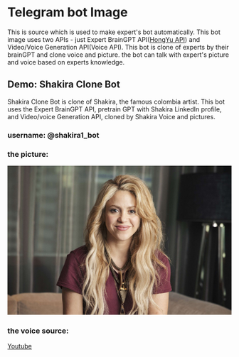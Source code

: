 # Telegram bot Image

This is source which is used to make expert's bot automatically. This bot image uses two APIs - just Expert BrainGPT API([HongYu API](https://walletgpt.info:3000)) and Video/Voice Generation API(Voice API). This bot is clone of experts by their brainGPT and clone voice and picture. the bot can talk with expert's picture and voice based on experts knowledge.

## Demo: Shakira Clone Bot
Shakira Clone Bot is clone of Shakira, the famous colombia artist. This bot uses the Expert BrainGPT API, pretrain GPT with Shakira LinkedIn profile, and Video/voice Generation API, cloned by Shakira Voice and pictures. 

### username: @shakira1_bot
### the picture:
<img src='./demo_files/shakira.jpg'></img>

### the voice source:
[Youtube](https://www.youtube.com/watch?v=m2x5eqdtYBg)